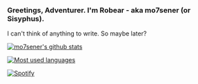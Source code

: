 ### Greetings, Adventurer. I'm Robear - aka mo7sener (or Sisyphus).

I can't think of anything to write. So maybe later?

[![mo7sener's github stats](https://github-readme-stats.vercel.app/api?username=mo7sener&count_private=true&show_icons=true&theme=dracula)](https://github.com/anuraghazra/github-readme-stats)

[![Most used languages](https://github-readme-stats.vercel.app/api/top-langs/?username=mo7sener&theme=dracula&layout=compact&hide=javascript)](https://github.com/anuraghazra/github-readme-stats)

[![Spotify](https://novatorem.mo7sener.vercel.app/api/spotify)](https://open.spotify.com/user/9uckyycibtwtf1om6vty3exjb)
